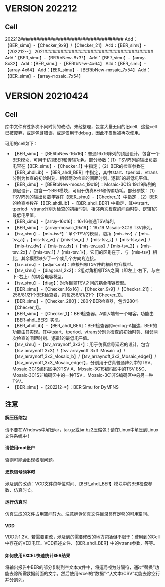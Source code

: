 # VERSION 202212

## Cell
202212######################################
Add：【BER_simu】-【Checker_9x9】/【Checker_21】
Add：【BER_simu】-【202212-*】
2021########################################
Add：【BER_simu】-【BERtbNew-8x32】
Add：【BER_simu】-【array-8x32】
Add：【BER_simu】-【BERtbNew-4x64】
Add：【BER_simu】-【array-4x64】
Add：【BER_simu】-【BERtbNew-mosaic_7x54】
Add：【BER_simu】-【array-mosaic_7x54】

# VERSION 20210424

## Cell

库中文件有过多次不同时间的改动，未经整理，包含大量无用的旧cell，这些cell已被废弃，或是包含错误，或是仅用于debug，因此不应当被再次使用。

可用的cell如下：

- 【BER_simu】-【BERtbNew-16x16】：普通16x16阵列的顶层设计，包含一个BER模块，可用于仿真BER和传输功耗。部分参数：（1）TSV阵列的输出负载电容在【BER_simu】-【Checker_1】中指定；（2）BER的检查参数在【BER_ahdlLib】-【BER_ahdl_BER】中指定，其中tstart、tperiod、vtrans分别为检查的初始时刻、相邻两次检查的间距时刻、逻辑1的最低电平值。
- 【BER_simu】-【BERtbNew-mosaic_19x19】：Mosaic-3C1S 19x19阵列的顶层设计，包含一个BER模块，可用于仿真BER和传输功耗。部分参数：（1）TSV阵列的输出负载电容在【BER_simu】-【Checker_1】中指定；（2）BER的检查参数在【BER_ahdlLib】-【BER_ahdl_BER】中指定，其中tstart、tperiod、vtrans分别为检查的初始时刻、相邻两次检查的间距时刻、逻辑1的最低电平值。
- 【BER_simu】-【array-16x16】：16x16普通TSV阵列。
- 【BER_simu】-【array-mosaic_19x19】：19x19 Mosaic-3C1S TSV阵列。
- 【tsv_simu】-【mis-tsv*】：单个TSV的模型。包括【mis-tsv】/【mis-tsv_a】/【mis-tsv_w】/【mis-tsv_d】/【mis-tsv_s】/【mis-tsv_aw】/【mis-tsv_dw】/【mis-tsv_ds】/【mis-tsv_as】/【mis-tsv_2】/【mis-tsv_2x】/【mis-tsv_1】/【mis-tsv_1x】。它们的区别在于，与【mis-tsv】相比，其余模型缺少了一个或几个方向的连接。
- 【tsv_simu】-【adjancent】：直接相邻TSV件的耦合电容模型。
- 【tsv_simu】-【diagonal_2x2】：2组对角相邻TSV之间（即左上-右下，与左下-右上）的耦合电容模型。
- 【tsv_simu】-【diag】：对角相邻TSV之间的耦合电容模型。
- 【BER_simu】-【Checker_16x16】/【Checker_9x9】/【Checker_21】：256/81/21个BER检查器，包含256/81/21个【Checker_1】。
- 【BER_simu】-【Checker_280】：280个BER检查器，包含280个【Checker_1】。
- 【BER_simu】-【Checker_1】：BER检查器。A输入端有一个电容。功能由【BER-ahdl_BER】实现。
- 【BER_ahdlLib】-【BER_ahdl_BER】：BER检查器的verilog-A描述，BER的功能由其实现。其中tstart、tperiod、vtrans分别为检查的初始时刻、相邻两次检查的间距时刻、逻辑1的最低电平值。
- 【tsv_simu】-【tsv_arraynoff_3x3*】：用于仿真信号延迟的设计。包含【tsv_arraynoff_3x3】/【tsv_arraynoff_3x3_Mosaic_a】/【tsv_arraynoff_3x3_Mosaic_b】/【tsv_arraynoff_3x3_Mosaic_edge1】/【tsv_arraynoff_3x3_Mosaic_edge2】，分别用于仿真普通阵列中的TSV、Mosaic-3C1S编码区中的TSV A、Mosaic-3C1S编码区中的TSV B&C、Mosaic-3C1S非编码区中的一种TSV 、Mosaic-3C1非S编码区中的另一种TSV。
- 【BER_simu】-【202212-*】：BER Simu for DyMFNS



## 注意

#### 解压压缩包

请不要在Windows中解压tar，tar.gz或tar.bz2压缩包！请在Linux中解压到Linux文件系统中！

#### 请使用root账户

否则可能会出现权限问题。

#### 更换信号频率时

涉及到的改动：VCD文件的单位时间、【BER_ahdl_BER】模块中的BER检查参数、仿真时长。

#### 运行仿真时

仿真生成的文件占用空间较大。注意确保仿真文件目录具有足够的可用空间。

#### VDD

VDD为1.2V。若需要更改，涉及到的需要修改的地方包括但不限于：使用到的Cell中存在的VDD电压、VCD描述文件、【BER_ahdl_BER】中的vtrans参数，等等。

#### 如何使用EXCEL快速统计BER结果

将输出报告中BER的部分复制到空文本文件中，将逗号视为分隔符，通过“替换”功能去除所需数据前面的文字。然后使用excel的“数据”-“从文本/CSV”功能去除空行并分割列。
